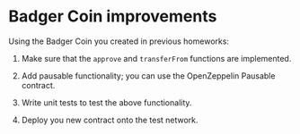 # Badger Coin improvements

Using the Badger Coin you created in previous homeworks:
1. Make sure that the `approve` and `transferFrom` functions are implemented.

2. Add pausable functionality; you can use the OpenZeppelin Pausable contract.

3. Write unit tests to test the above functionality.

4. Deploy you new contract onto the test network.
